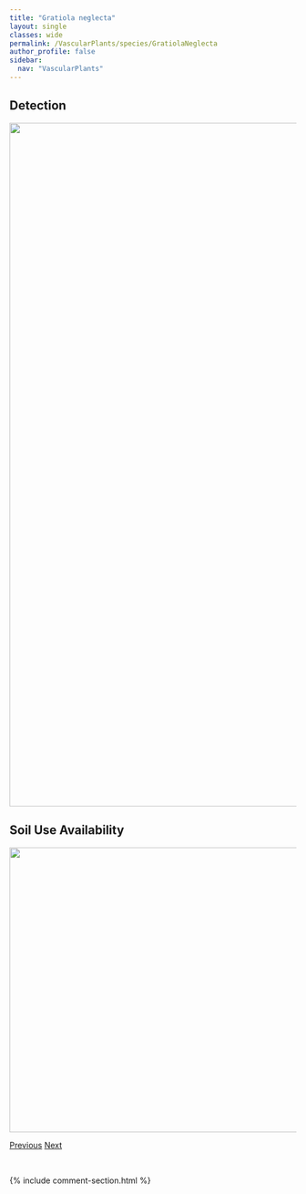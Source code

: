 ```yaml
---
title: "Gratiola neglecta"
layout: single
classes: wide
permalink: /VascularPlants/species/GratiolaNeglecta
author_profile: false
sidebar:
  nav: "VascularPlants"
---
```


<h2>Detection</h2>

<a href="https://drive.google.com/uc?export=view&id=1q42r2O2-hGx1bLKZxSqOt3lpEZCETLL9">
<img src="https://drive.google.com/uc?export=view&id=1q42r2O2-hGx1bLKZxSqOt3lpEZCETLL9" height = "1200" width = "800">
</a>


<h2>Soil Use Availability</h2>

<a href="https://drive.google.com/uc?export=view&id=1THuttvpjDYeJXdDmCuMiQ60iwSqlhnXu">
<img src="https://drive.google.com/uc?export=view&id=1THuttvpjDYeJXdDmCuMiQ60iwSqlhnXu" height = "500" width = "1000">
</a>


<a href="/DevelopmentWebsite/VascularPlants/species/GoodyeraRepens" class="pagination--pager" title="Goodyera repens">Previous</a> <a href="/DevelopmentWebsite/VascularPlants/species/GrindeliaSquarrosa" class="pagination--pager" title="Grindelia squarrosa">Next</a>

<p>&nbsp;</p>

{% include comment-section.html %}
